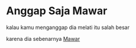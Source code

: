 

# Anggap Saja Mawar

kalau kamu menganggap dia melati itu salah besar

karena dia sebenarnya [Mawar](https://sinyalpedia.com)
